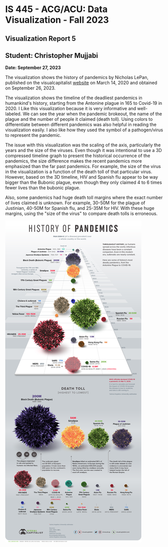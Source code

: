 IS 445 - ACG/ACU: Data Visualization - Fall 2023
===============================================
Visualization Report 5
-----------------------
Student: Christopher Mujjabi
----------------------------
**Date: September 27, 2023**

The visualization shows the history of pandemics by Nicholas LePan, published on the visualcapitalist [website](https://www.visualcapitalist.com/history-of-pandemics-deadliest/) on March 14, 2020 and obtained on September 26, 2023. 

The visualization shows the timeline of the deadliest pandemics in humankind's history, starting from the Antonine plague in 165 to Covid-19 in 2020. I Like this visualization because it is very informative and well-labeled. We can see the year when the pandemic brokeout, the name of the plague and the number of people it claimed (death toll). Using colors to differentiate between different pandemics was also helpful in reading the visualization easily. I also like how they used the symbol of a pathogen/virus to represent the pandemic. 

The issue with this visualization was the scaling of the axis, particularly the years and the size of the viruses. Even though it was intentional to use a 3D compressed timeline graph to present the historical occurrence of the pandemics, the size difference makes the recent pandemics more emphasized than the far past pandemics. For example, the size of the virus in the visualization is a function of the death toll of that particular virus. However, based on the 3D timeline, HIV and Spanish flu appear to be way bigger than the Bubonic plague, even though they only claimed 4 to 6 times fewer lives than the bubonic plague. 

Also, some pandemics had huge death toll margins where the exact number of lives claimed is unknown. For example, 30-50M for the plague of Justinian, 40-50M for Spanish flu, and 25-35M for HIV. With these huge margins, using the "size of the virus" to compare death tolls is erroneous. 

![Alt text](image-3.png)
